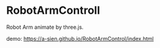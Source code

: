 # RobotArmControll
Robot Arm animate by three.js.

demo: https://a-sien.github.io/RobotArmControl/index.html
